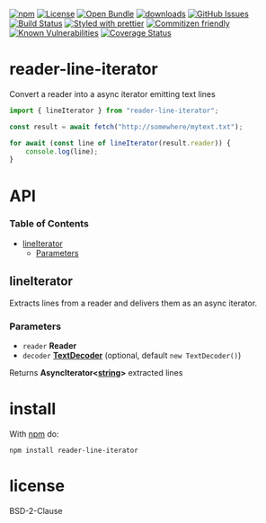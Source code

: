 [![npm](https://img.shields.io/npm/v/reader-line-iterator.svg)](https://www.npmjs.com/package/reader-line-iterator)
[![License](https://img.shields.io/badge/License-BSD%203--Clause-blue.svg)](https://opensource.org/licenses/BSD-3-Clause)
[![Open Bundle](https://bundlejs.com/badge-light.svg)](https://bundlejs.com/?q=reader-line-iterator)
[![downloads](http://img.shields.io/npm/dm/reader-line-iterator.svg?style=flat-square)](https://npmjs.org/package/reader-line-iterator)
[![GitHub Issues](https://img.shields.io/github/issues/arlac77/reader-line-iterator.svg?style=flat-square)](https://github.com/arlac77/reader-line-iterator/issues)
[![Build Status](https://img.shields.io/endpoint.svg?url=https%3A%2F%2Factions-badge.atrox.dev%2Farlac77%2Freader-line-iterator%2Fbadge\&style=flat)](https://actions-badge.atrox.dev/arlac77/reader-line-iterator/goto)
[![Styled with prettier](https://img.shields.io/badge/styled_with-prettier-ff69b4.svg)](https://github.com/prettier/prettier)
[![Commitizen friendly](https://img.shields.io/badge/commitizen-friendly-brightgreen.svg)](http://commitizen.github.io/cz-cli/)
[![Known Vulnerabilities](https://snyk.io/test/github/arlac77/reader-line-iterator/badge.svg)](https://snyk.io/test/github/arlac77/reader-line-iterator)
[![Coverage Status](https://coveralls.io/repos/arlac77/reader-line-iterator/badge.svg)](https://coveralls.io/github/arlac77/reader-line-iterator)

# reader-line-iterator

Convert a reader into a async iterator emitting text lines

```js
import { lineIterator } from "reader-line-iterator";

const result = await fetch("http://somewhere/mytext.txt");

for await (const line of lineIterator(result.reader)) {
    console.log(line);
}
```

# API

<!-- Generated by documentation.js. Update this documentation by updating the source code. -->

### Table of Contents

*   [lineIterator](#lineiterator)
    *   [Parameters](#parameters)

## lineIterator

Extracts lines from a reader and delivers them as an async iterator.

### Parameters

*   `reader` **Reader** 
*   `decoder` **[TextDecoder](https://developer.mozilla.org/docs/Web/API/TextDecoder)**  (optional, default `new TextDecoder()`)

Returns **AsyncIterator<[string](https://developer.mozilla.org/docs/Web/JavaScript/Reference/Global_Objects/String)>** extracted lines

# install

With [npm](http://npmjs.org) do:

```shell
npm install reader-line-iterator
```

# license

BSD-2-Clause
